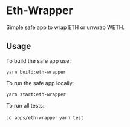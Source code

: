 # Eth-Wrapper

Simple safe app to wrap ETH or unwrap WETH.

## Usage

To build the safe app use:

`yarn build:eth-wrapper`

To run the safe app locally:

`yarn start:eth-wrapper`

To run all tests: 

`cd apps/eth-wrapper`
`yarn test`